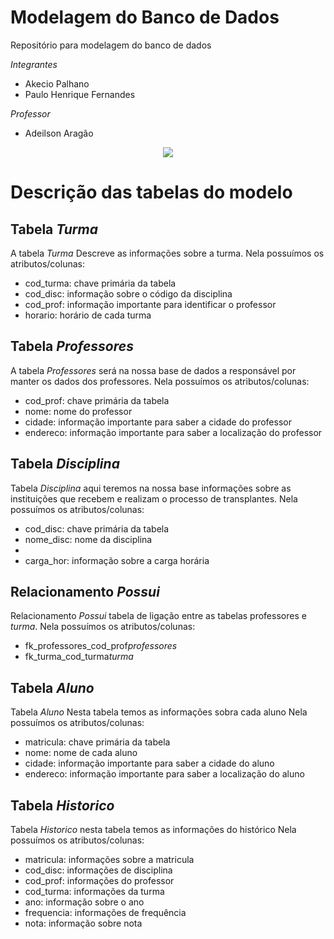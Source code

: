 # Modelagem do Banco de Dados
Repositório para modelagem do banco de dados

<i>Integrantes</i>
<ul>
 <li>Akecio Palhano</li>
 <li>Paulo Henrique Fernandes</li>
</ul>

<i>Professor</i>
<ul>
 <li>Adeilson Aragão</li>
</ul>

<div align="center">
  <img src="https://raw.githubusercontent.com/Akecio/ProvaBD/master/L%C3%B3gico_1.png"/>
</div>

# Descrição das tabelas do modelo

<h2>Tabela <i>Turma</i></h2>
A tabela <i>Turma</i> Descreve as informações sobre a turma.
Nela possuímos os atributos/colunas:
<ul>
  <li>cod_turma: chave primária da tabela</li>
  <li>cod_disc: informação sobre o código da disciplina</li>
  <li>cod_prof: informação importante para identificar o professor</li>
  <li>horario: horário de cada turma</li>
</ul>

<h2>Tabela <i>Professores</i></h2>
A tabela <i>Professores</i> será na nossa base de dados a responsável por manter os dados dos professores.
Nela possuímos os atributos/colunas:
<ul>
  <li>cod_prof: chave primária da tabela</li>
  <li>nome: nome do professor</li>
  <li>cidade: informação importante para saber a cidade do professor</li>
  <li>endereco: informação importante para saber a localização do professor</li>
</ul>

<h2>Tabela <i>Disciplina</i></h2>
Tabela <i>Disciplina</i> aqui teremos na nossa base informações sobre as instituições que recebem e realizam o processo de transplantes.
Nela possuímos os atributos/colunas:
<ul>
  <li>cod_disc: chave primária da tabela</li>
  <li>nome_disc: nome da disciplina<li>
  <li>carga_hor: informação sobre a carga horária</li>
 </ul>
 
 <h2>Relacionamento <i>Possui</i></h2>
Relacionamento <i>Possui</i> tabela de ligação entre as tabelas </i>professores</i> e <i>turma</i>.
Nela possuímos os atributos/colunas:
<ul>
  <li>fk_professores_cod_prof<i>professores</i></li>
  <li>fk_turma_cod_turma<i>turma</i> </li>
</ul>

<h2>Tabela <i>Aluno</i></h2>
Tabela <i>Aluno</i> Nesta tabela temos as informações sobra cada aluno
Nela possuímos os atributos/colunas:
<ul>
 <li>matricula: chave primária da tabela</li>
 <li>nome: nome de cada aluno</li>
  <li>cidade: informação importante para saber a cidade do aluno</li>
  <li>endereco: informação importante para saber a localização do aluno</li>
</ul>

<h2>Tabela <i>Historico</i></h2>
Tabela <i>Historico</i> nesta tabela temos as informações do histórico
Nela possuímos os atributos/colunas:
<ul>
  <li>matricula: informações sobre a matricula</li>
  <li>cod_disc: informações de disciplina</li>
  <li>cod_prof: informações do professor</li>
  <li>cod_turma: informações da turma</li>
  <li>ano: informação sobre o ano</li>
  <li>frequencia: informações de frequência </li>
  <li>nota: informação sobre nota</li>

</ul>
